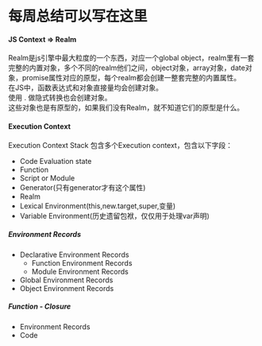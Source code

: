# 每周总结可以写在这里
#### JS Context => Realm
Realm是js引擎中最大粒度的一个东西，对应一个global object，realm里有一套完整的内置对象，多个不同的realm他们之间，object对象，array对象，date对象，promise属性对应的原型，每个realm都会创建一整套完整的内置属性。  
在JS中，函数表达式和对象直接量均会创建对象。  
使用 . 做隐式转换也会创建对象。  
这些对象也是有原型的，如果我们没有Realm，就不知道它们的原型是什么。  

#### Execution Context
Execution Context Stack 包含多个Execution context，包含以下字段：
  - Code Evaluation state
  - Function
  - Script or Module
  - Generator(只有generator才有这个属性)
  - Realm
  - Lexical Environment(this,new.target,super,变量)
  - Variable Environment(历史遗留包袱，仅仅用于处理var声明)
  
  ##### Environment Records
  - Declarative Environment Records
    - Function Environment Records
    - Module Environment Records
 - Global Environment Records
 - Object Environment Records
 
 ##### Function - Closure
 - Environment Records
 - Code
